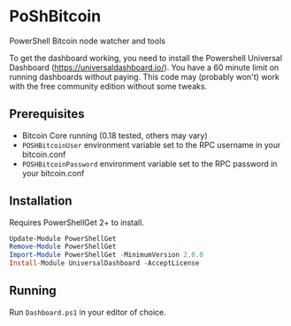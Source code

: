 # PoShBitcoin
PowerShell Bitcoin node watcher and tools

To get the dashboard working, you need to install the Powershell Universal Dashboard (https://universaldashboard.io/). You have a 60 minute limit on running dashboards without paying.  This code may (probably won't) work with the free community edition without some tweaks.

## Prerequisites

* Bitcoin Core running (0.18 tested, others may vary)
* `POSHBitcoinUser` environment variable set to the RPC username in your bitcoin.conf
* `POSHBitcoinPassword` environment variable set to the RPC password in your bitcoin.conf

## Installation

Requires PowerShellGet 2+ to install.

```powershell
Update-Module PowerShellGet
Remove-Module PowerShellGet
Import-Module PowerShellGet -MinimumVersion 2.0.0
Install-Module UniversalDashboard -AcceptLicense
```

## Running
Run `Dashboard.ps1` in your editor of choice.
